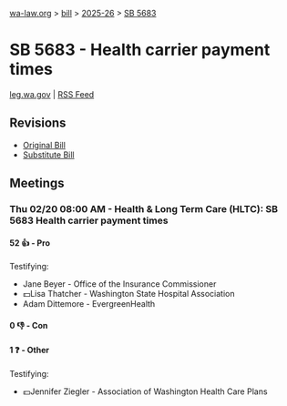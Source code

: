 [wa-law.org](/) > [bill](/bill/) > [2025-26](/bill/2025-26/) > [SB 5683](/bill/2025-26/sb/5683/)

# SB 5683 - Health carrier payment times
[leg.wa.gov](https://app.leg.wa.gov/billsummary?BillNumber=5683&Year=2025&Initiative=false) | [RSS Feed](./rss.xml)

## Revisions
* [Original Bill](1/)
* [Substitute Bill](S/)

## Meetings
### Thu 02/20 08:00 AM - Health & Long Term Care (HLTC): SB 5683 Health carrier payment times
#### 52 👍 - Pro
Testifying:
* Jane Beyer - Office of the Insurance Commissioner
* 💵Lisa Thatcher - Washington State Hospital Association
* Adam Dittemore - EvergreenHealth

#### 0 👎 - Con

#### 1 ❓ - Other
Testifying:
* 💵Jennifer Ziegler - Association of Washington Health Care Plans
